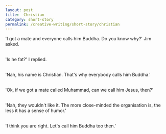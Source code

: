 ```yaml
---
layout: post
title:  Christian
category: short-story
permalink: /creative-writing/short-story/christian
---
```


'I got a mate and everyone calls him Buddha. Do you know why?' Jim asked.
<br /><br />

'Is he fat?' I replied.
<br /><br />

'Nah, his name is Christian. That's why everybody calls him Buddha.'
<br /><br />

'Ok, if we got a mate called Muhammad, can we call him Jesus, then?'
<br /><br />

'Nah, they wouldn't like it. The more close-minded the organisation is, the less it has a sense of humor.'
<br /><br />

'I think you are right. Let's call him Buddha too then.'
<br /><br />
